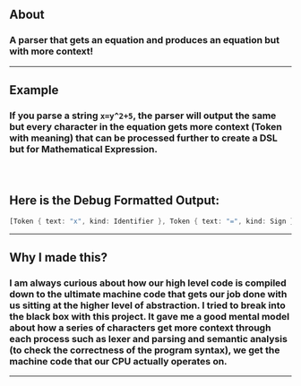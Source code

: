## **About** 
### A parser that gets an equation and produces an equation but with more context!

---

## **Example**

### If you parse a string ```x=y^2+5```, the parser will output the same but every character in the equation gets more context (Token with meaning) that can be processed further to create a DSL but for Mathematical Expression.

######  <br>  

## Here is the Debug Formatted Output:

```rust
[Token { text: "x", kind: Identifier }, Token { text: "=", kind: Sign }, Token { text: "y", kind: Identifier }, Token { text: "^", kind: Cap }, Token { text: "2", kind: Int }, Token { text: "+", kind: Sign }, Token { text: "5", kind: Int }]
```
---

## **Why I made this?**

### I am always curious about how our high level code is compiled down to the ultimate machine code that gets our job done with us sitting at the higher level of abstraction. I tried to break into the black box with this project. It gave me a good mental model about how a series of characters get more context through each process such as lexer and parsing and semantic analysis (to check the correctness of the program syntax), we get the machine code that our CPU actually operates on.
---
